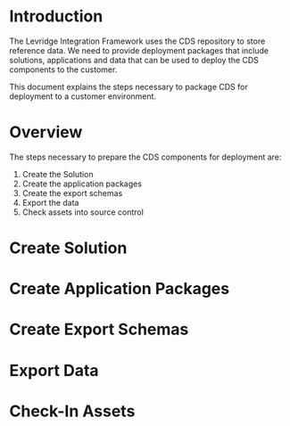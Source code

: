 ﻿# Introduction
The Levridge Integration Framework uses the CDS repository to store reference data.
We need to provide deployment packages that include solutions, applications and data
that can be used to deploy the CDS components to the customer.

This document explains the steps necessary to package CDS for deployment to a customer environment.

# Overview
The steps necessary to prepare the CDS components for deployment are:
1. Create the Solution
2. Create the application packages
3. Create the export schemas
4. Export the data
5. Check assets into source control

# Create Solution
# Create Application Packages
# Create Export Schemas
# Export Data
# Check-In Assets
